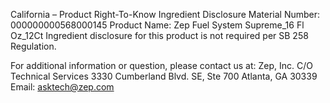 
 
 
California – Product Right-To-Know Ingredient Disclosure 
Material Number: 000000000568000145 
Product Name: Zep Fuel System Supreme_16 Fl Oz_12Ct 
Ingredient disclosure for this product is not required per SB 258 Regulation. 
 
For additional information or question, please contact us at: 
Zep, Inc. 
C/O Technical Services 
3330 Cumberland Blvd. SE, Ste 700 
Atlanta, GA 30339 
Email: asktech@zep.com 
 
 
 
 
